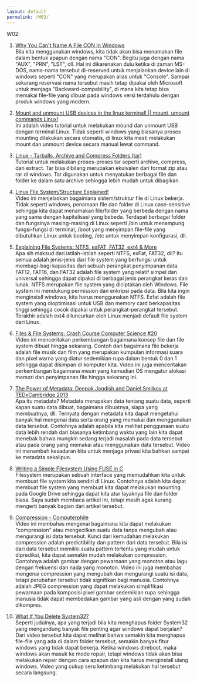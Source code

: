 ```yaml
---
layout: default
permalink: /W03/
---
```


W02:

1. [Why You Can't Name A File CON In Windows](https://www.youtube.com/watch?v=bC6tngl0PTI)<br>
   Bila kita menggunakan windows, kita tidak akan bisa menamakan file dalam bentuk apapun dengan nama "CON". Begitu juga dengan nama "AUX", "PRN", "LST", dll. Hal ini dikarenakan dulu ketika di zaman MS-DOS, nama-nama tersebut di-reserved untuk menjalankan device lain di windows seperti "CON" yang merupakan alias untuk "Console". Sampai sekarang reservasi nama tersebut masih tetap dipakai oleh Microsoft untuk menjaga "Backward-compability", di mana kita tetap bisa memakai file-file yang dibuat pada windows versi terdahulu dengan produk windows yang modern.

2. [Mount and unmount USB devices in the linux terminal! || mount, umount commands Linux!](https://www.youtube.com/watch?v=PWo1xkE0sds)<br>
   Ini adalah video tutorial untuk melakukan mound dan unmount USB dengan terminal Linux. Tidak seperti windows yang biasanya proses mounting dilakukan secara otomatis, di linux kita mesti melakukan mount dan unmount device secara manual lewat command.

3. [Linux - Tarballs, Archive and Compress Folders (tar)](https://www.youtube.com/watch?v=l0yqs8t6ywo)<br>
   Tutorial untuk melakukan proses-proses tar seperti archive, compress, dan extract. Tar bisa dibilang merupakan ekuivalen dari format zip atau rar di windows. Tar digunakan untuk menyatukan berbagai file dan folder ke dalam satu archive sehingga lebih mudah untuk dibagikan.

4. [Linux File System/Structure Explained!](https://www.youtube.com/watch?v=HbgzrKJvDRw)<br>
   Video ini menjelaskan bagaimana sistem/struktur file di Linux bekerja. Tidak seperti windows, penamaan file dan folder di Linux case-sensitive sehingga kita dapat menamakan file/folder yang berbeda dengan nama yang sama dengan kapitalisasi yang bebeda. Terdapat berbagai folder dan fungsinya masing-masing di Linux seperti /bin untuk menampung fungsi-fungsi di terminal, /boot yang menyimpan file-file yang dibutuhkan Linux untuk booting, /etc untuk menyimpan konfigurasi, dll.

5. [Explaining File Systems: NTFS, exFAT, FAT32, ext4 & More](https://www.youtube.com/watch?v=_h30HBYxtws)<br>
   Apa sih maksud dari istilah-istilah seperti NTFS, exFat, FAT32, dll? Itu semua adalah jenis-jenis dari file system yang berfungsi untuk membagi-bagi kapasitas dari sebuah perangkat penyimpanan data. FAT12, FAT16, dan FAT32 adalah file system yang relatif simpel dan universal sehingga dapat dipakai di berbagai jenis perangkat keras dan lunak. NTFS merupakan file system yang diciptakan oleh Windows. File system ini mendukung permission dan enkripsi pada data. Bila kita ingin menginstall windows, kita harus menggunakan NTFS. Exfat adalah file system yang dioptimisasi untuk USB dan memory card berkapasitas tinggi sehingga cocok dipakai untuk perangkat-perangkat tersebut. Terakhir adalah ext4 diluncurkan oleh Linux menjadi default file system dari Linux.

6. [Files & File Systems: Crash Course Computer Science #20](https://www.youtube.com/watch?v=KN8YgJnShPM)<br>
   Video ini menceritakan perkembangan bagaimana konsep file dan file system dibuat hingga sekarang. Contoh dari bagaimana file bekerja adalah file musik dan film yang merupakan kumpulan informasi suara dan pixel warna yang diatur sedemikian rupa dalam bentuk 0 dan 1 sehingga dapat disimpan di komputer kita. Video ini juga menceritakan perkembangan bagaimana mesin yang kemudian OS mengatur alokasi memori dan penyimpanan file hingga sekarang ini.

7. [The Power of Metadata: Deepak Jagdish and Daniel Smilkov at TEDxCambridge 2013](https://www.youtube.com/watch?v=i2a8pDbCabg)<br>
   Apa itu metadata? Metadata merupakan data tentang suatu data, seperti kapan suatu data dibuat, bagaimana dibuatnya, siapa yang membuatnya, dll. Ternyata dengan metadata kita dapat mengetahui banyak hal mengenai data serta orang yang memakai dan menggunakan data tersebut. Contohnya adalah apabila kita melihat penggunaan suatu data lebih rendah dari biasanya ketimbang waktu yang lain kita dapat menebak bahwa mungkin sedang terjadi masalah pada data tersebut atau pada orang yang memakai atau menggunakan data tersebut. Video ini menambah kesadaran kita untuk menjaga privasi kita bahkan sampai ke metadata sekalipun.

8. [Writing a Simple Filesystem Using FUSE in C](https://www.maastaar.net/fuse/linux/filesystem/c/2016/05/21/writing-a-simple-filesystem-using-fuse/)<br>
   Filesystem merupakan sebuah interface yang memudahkan kita untuk membuat file system kita sendiri di Linux. Contohnya adalah kita dapat membuat file system yang membuat kita dapat melakukan mounting pada Google Drive sehingga dapat kita atur layaknya file dan folder biasa. Saya sudah membaca artikel ini, tetapi masih agak kurang mengerti banyak bagian dari artikel tersebut.

9. [Compression - Computerphile](https://www.youtube.com/watch?v=Lto-ajuqW3w)<br>
   Video ini membahas mengenai bagaimana kita dapat melakukan "compression" atau mengecilkan suatu data tanpa mengubah atau mengurangi isi data tersebut. Kunci dari kemudahan melakukan compression adalah predictibility dan pattern dari data tersebut. Bila isi dari data tersebut memiliki suatu pattern tertentu yang mudah untuk diprediksi, kita dapat semakin mudah melakukan compression. Contohnya adalah gambar dengan pewarnaan yang monoton atau lagu dengan frekuensi dan nada yang monoton. Video ini juga membahas mengenai compression yang mengubah dan mengurangi suatu isi data, tetapi perubahan tersebut tidak signifikan bagi manusia. Contohnya adalah JPEG compression yang dapat melakukan simplifikasi pewarnaan pada komposisi pixel gambar sedemikian rupa sehingga manusia tidak dapat membedakan gambar yang asli dengan yang sudah dikompres.

10. [What If You Delete System32?](https://www.youtube.com/watch?v=BBWT2CqEsO0)<br>
    Seperti judulnya, apa yang terjadi bila kita menghapus folder System32 yang mengandung banyak file penting agar windows dapat berjalan? Dari video tersebut kita dapat melihat bahwa semakin kita menghapus file-file yang ada di dalam folder tersebut, semakin banyak fitur windows yang tidak dapat bekerja. Ketika windows direboot, maka windows akan masuk ke mode repair, tetapi windows tidak akan bisa melakukan repair dengan cara apapun dan kita harus menginstall ulang windows. Video yang cukup seru ketimbang melakukan hal tersebut secara langsung.

